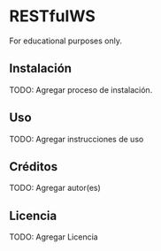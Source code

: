 # RESTfulWS

For educational purposes only.

## Instalación

TODO: Agregar proceso de instalación.

## Uso

TODO: Agregar instrucciones de uso

## Créditos

TODO: Agregar autor(es)

## Licencia

TODO: Agregar Licencia
